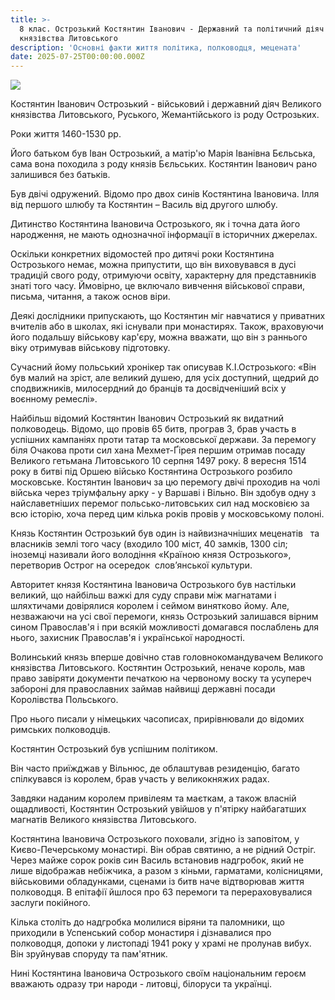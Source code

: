 ```yaml
---
title: >-
  8 клас. Острозький Костянтин Іванович - Державний та політичний діяч Великого
  князівства Литовського
description: 'Основні факти життя політика, полководця, мецената'
date: 2025-07-25T00:00:00.000Z
---
```


![](/uploads/Kanstantyn_Astroski._Канстантын_Астроскі_\(XVIII\).jpg)

Костянтин Іванович Острозький - військовий і державний діяч Великого князівства Литовського, Руського, Жемантійського із роду Острозьких.

Роки життя 1460-1530 рр. 

Його батьком був Іван Острозький, а матір'ю Марія Іванівна Бєльська, сама вона походила з роду князів Бєльських. Костянтин Іванович рано залишився без батьків.

Був двічі одружений. Відомо про двох синів Костянтина Івановича. Ілля від першого шлюбу та Костянтин – Василь від другого шлюбу.

Дитинство Костянтина Івановича Острозького, як і точна дата його народження, не мають однозначної інформації в історичних джерелах.

Оскільки конкретних відомостей про дитячі роки Костянтина Острозького немає, можна припустити, що він виховувався в дусі традицій свого роду, отримуючи освіту, характерну для представників знаті того часу. Ймовірно, це включало вивчення військової справи, письма, читання, а також основ віри. 

Деякі дослідники припускають, що Костянтин міг навчатися у приватних вчителів або в школах, які існували при монастирях. Також, враховуючи його подальшу військову кар'єру, можна вважати, що він з раннього віку отримував військову підготовку.

Сучасний йому польський хронікер так описував К.І.Острозького: «Він був малий на зріст, але великий душею, для усіх доступний, щедрий до сподвижників, милосердний до бранців та досвідченіший всіх у воєнному ремеслі».

Найбільш відомий Костянтин Іванович Острозький як видатний полководець. Відомо, що провів 65 битв, програв 3, брав участь в успішних кампаніях проти татар та московської держави. За перемогу біля Очакова проти сил хана Мехмет-Ґірея першим отримав посаду Великого гетьмана Литовського 10 серпня 1497 року. 8 вересня 1514 року в битві під Оршею військо Костянтина Острозького розбило московське. Костянтин Іванович за цю перемогу двічі проходив на чолі війська через тріумфальну арку - у Варшаві і Вільно. Він здобув одну з найславетніших перемог польсько-литовських сил над московією за всю історію, хоча перед цим кілька років провів у московському полоні.

Князь Костянтин Острозький був один із найвизначніших меценатів   та власників землі того часу (входило 100 міст, 40 замків, 1300 сіл; іноземці називали його володіння «Країною князя Острозького», перетворив Острог на осередок  слов’янської культури.

Авторитет князя Костянтина Івановича Острозького був настільки великий, що найбільш важкі для суду справи між магнатами і шляхтичами довірялися королем і сеймом винятково йому. Але, незважаючи на усі свої перемоги, князь Острозький залишався вірним сином Православ'я і при всякій можливості домагався послаблень для нього, захисник Православ'я і української народності.

Волинський князь вперше довічно став головнокомандувачем Великого князівства Литовського. Костянтин Острозький, неначе король, мав право завіряти документи печаткою на червоному воску та усупереч забороні для православних займав найвищі державні посади Королівства Польського.

Про нього писали у німецьких часописах, прирівнювали до відомих римських полководців.

Костянтин Острозький був успішним політиком.

Він часто приїжджав у Вільнюс, де облаштував резиденцію, багато спілкувався із королем, брав участь у великокняжих радах.

Завдяки наданим королем привілеям та маєткам, а також власній ощадливості, Костянтин Острозький увійшов у п'ятірку найбагатших магнатів Великого князівства Литовського.

Костянтина Івановича Острозького поховали, згідно із заповітом, у Києво-Печерському монастирі. Він обрав святиню, а не рідний Остріг. Через майже сорок років син Василь встановив надгробок, який не лише відображав небіжчика, а разом з кіньми, гарматами, колісницями, військовими обладунками, сценами із битв наче відтворював життя полководця. В епітафії йшлося про 63 перемоги та перераховувалися заслуги покійного.

Кілька століть до надгробка молилися віряни та паломники, що приходили в Успенський собор монастиря і дізнавалися про полководця, допоки у листопаді 1941 року у храмі не пролунав вибух. Він зруйнував споруду та пам'ятник.

Нині Костянтина Івановича Острозького своїм національним героєм вважають одразу три народи - литовці, білоруси та українці.
